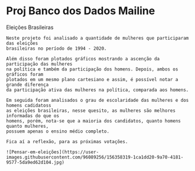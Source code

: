 # Proj Banco dos Dados Mailine
 Eleições Brasileiras
    
    Neste projeto foi analisado a quantidade de mulheres que participaram das eleições 
    brasileiras no período de 1994 - 2020.
    
    Além disso foram plotados gráficos mostrando a ascenção da participação das mulheres 
    na política e também da participação dos homens. Depois, ambos os gráficos foram 
    plotados em um mesmo plano cartesiano e assim, é possível notar a grande diferença 
	da participação ativa das mulheres na política, comparada aos homens.

    Em seguida foram analisados o grau de escolaridade das mulheres e dos homens cadidatoss 
	as eleições brasileiras, nesse quesito, as mulheres são melhores informadas do que os 
	homens, porém, nota-se que a maioria dos candidatos, quanto homens quanto mulheres, 
	possuem apenas o ensino médio completo.

    Fica aí a reflexão, para as próximas votações.
    
    ![Pensar-em-eleições](https://user-images.githubusercontent.com/96089256/156358319-1ca1dd20-9a70-4181-9577-5da9ed62d104.jpg)
